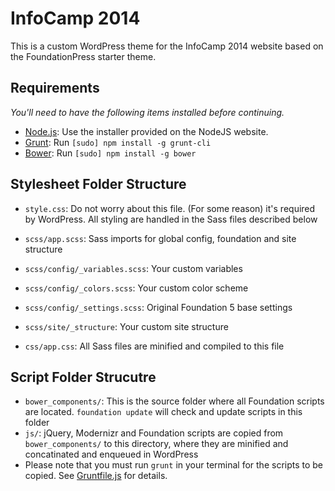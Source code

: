 # InfoCamp 2014

This is a custom WordPress theme for the InfoCamp 2014 website based on the FoundationPress starter theme.

## Requirements

*You'll need to have the following items installed before continuing.*

  * [Node.js](http://nodejs.org): Use the installer provided on the NodeJS website.
  * [Grunt](http://gruntjs.com/): Run `[sudo] npm install -g grunt-cli`
  * [Bower](http://bower.io): Run `[sudo] npm install -g bower`


## Stylesheet Folder Structure

  * `style.css`: Do not worry about this file. (For some reason) it's required by WordPress. All styling are handled in the Sass files described below

  * `scss/app.scss`: Sass imports for global config, foundation and site structure

  * `scss/config/_variables.scss`: Your custom variables
  * `scss/config/_colors.scss`: Your custom color scheme
  * `scss/config/_settings.scss`: Original Foundation 5 base settings

  * `scss/site/_structure`: Your custom site structure

  * `css/app.css`: All Sass files are minified and compiled to this file

## Script Folder Strucutre
  
  * `bower_components/`: This is the source folder where all Foundation scripts are located. `foundation update` will check and update scripts in this folder
  * `js/`: jQuery, Modernizr and Foundation scripts are copied from `bower_components/` to this directory, where they are minified and concatinated and enqueued in WordPress
  * Please note that you must run `grunt` in your terminal for the scripts to be copied. See [Gruntfile.js](https://github.com/olefredrik/FoundationPress/blob/master/Gruntfile.js) for details.

